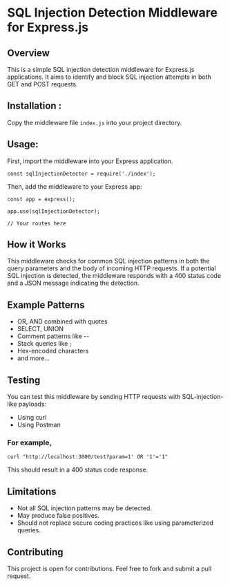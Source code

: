 
# SQL Injection Detection Middleware for Express.js
## Overview

This is a simple SQL injection detection middleware for Express.js applications. It aims to identify and block SQL injection attempts in both GET and POST requests.

## Installation :
Copy the middleware file `index.js` into your project directory.

## Usage:
First, import the middleware into your Express application.

```const sqlInjectionDetector = require('./index');```

 Then, add the middleware to your Express app:
```const express = require('express');
const app = express();

app.use(sqlInjectionDetector);

// Your routes here
```
## How it Works
This middleware checks for common SQL injection patterns in both the query parameters and the body of incoming HTTP requests. If a potential SQL injection is detected, the middleware responds with a 400 status code and a JSON message indicating the detection.
## Example Patterns
  - OR, AND combined with quotes
  - SELECT, UNION
  - Comment patterns like --
  - Stack queries like ;
  - Hex-encoded characters
  - and more...
## Testing
You can test this middleware by sending HTTP requests with SQL-injection-like payloads:

  - Using curl
  - Using Postman
### For example,
`curl "http://localhost:3000/test?param=1' OR '1'='1"`

This should result in a 400 status code response.
## Limitations

  - Not all SQL injection patterns may be detected.
  - May produce false positives.
  - Should not replace secure coding practices like using parameterized queries.
## Contributing
This project is open for contributions. Feel free to fork and submit a pull request.
